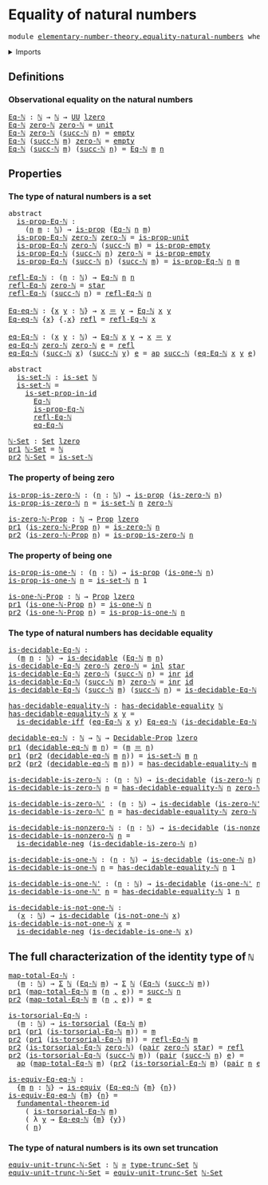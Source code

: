 # Equality of natural numbers

<pre class="Agda"><a id="40" class="Keyword">module</a> <a id="47" href="elementary-number-theory.equality-natural-numbers.html" class="Module">elementary-number-theory.equality-natural-numbers</a> <a id="97" class="Keyword">where</a>
</pre>
<details><summary>Imports</summary>

<pre class="Agda"><a id="153" class="Keyword">open</a> <a id="158" class="Keyword">import</a> <a id="165" href="elementary-number-theory.natural-numbers.html" class="Module">elementary-number-theory.natural-numbers</a>

<a id="207" class="Keyword">open</a> <a id="212" class="Keyword">import</a> <a id="219" href="foundation.action-on-identifications-functions.html" class="Module">foundation.action-on-identifications-functions</a>
<a id="266" class="Keyword">open</a> <a id="271" class="Keyword">import</a> <a id="278" href="foundation.coproduct-types.html" class="Module">foundation.coproduct-types</a>
<a id="305" class="Keyword">open</a> <a id="310" class="Keyword">import</a> <a id="317" href="foundation.decidable-equality.html" class="Module">foundation.decidable-equality</a>
<a id="347" class="Keyword">open</a> <a id="352" class="Keyword">import</a> <a id="359" href="foundation.decidable-types.html" class="Module">foundation.decidable-types</a>
<a id="386" class="Keyword">open</a> <a id="391" class="Keyword">import</a> <a id="398" href="foundation.dependent-pair-types.html" class="Module">foundation.dependent-pair-types</a>
<a id="430" class="Keyword">open</a> <a id="435" class="Keyword">import</a> <a id="442" href="foundation.empty-types.html" class="Module">foundation.empty-types</a>
<a id="465" class="Keyword">open</a> <a id="470" class="Keyword">import</a> <a id="477" href="foundation.equivalences.html" class="Module">foundation.equivalences</a>
<a id="501" class="Keyword">open</a> <a id="506" class="Keyword">import</a> <a id="513" href="foundation.function-types.html" class="Module">foundation.function-types</a>
<a id="539" class="Keyword">open</a> <a id="544" class="Keyword">import</a> <a id="551" href="foundation.fundamental-theorem-of-identity-types.html" class="Module">foundation.fundamental-theorem-of-identity-types</a>
<a id="600" class="Keyword">open</a> <a id="605" class="Keyword">import</a> <a id="612" href="foundation.identity-types.html" class="Module">foundation.identity-types</a>
<a id="638" class="Keyword">open</a> <a id="643" class="Keyword">import</a> <a id="650" href="foundation.propositions.html" class="Module">foundation.propositions</a>
<a id="674" class="Keyword">open</a> <a id="679" class="Keyword">import</a> <a id="686" href="foundation.set-truncations.html" class="Module">foundation.set-truncations</a>
<a id="713" class="Keyword">open</a> <a id="718" class="Keyword">import</a> <a id="725" href="foundation.sets.html" class="Module">foundation.sets</a>
<a id="741" class="Keyword">open</a> <a id="746" class="Keyword">import</a> <a id="753" href="foundation.unit-type.html" class="Module">foundation.unit-type</a>
<a id="774" class="Keyword">open</a> <a id="779" class="Keyword">import</a> <a id="786" href="foundation.universe-levels.html" class="Module">foundation.universe-levels</a>

<a id="814" class="Keyword">open</a> <a id="819" class="Keyword">import</a> <a id="826" href="foundation-core.decidable-propositions.html" class="Module">foundation-core.decidable-propositions</a>
<a id="865" class="Keyword">open</a> <a id="870" class="Keyword">import</a> <a id="877" href="foundation-core.torsorial-type-families.html" class="Module">foundation-core.torsorial-type-families</a>
</pre>
</details>

## Definitions

### Observational equality on the natural numbers

<pre class="Agda"><a id="Eq-ℕ"></a><a id="1009" href="elementary-number-theory.equality-natural-numbers.html#1009" class="Function">Eq-ℕ</a> <a id="1014" class="Symbol">:</a> <a id="1016" href="elementary-number-theory.natural-numbers.html#732" class="Datatype">ℕ</a> <a id="1018" class="Symbol">→</a> <a id="1020" href="elementary-number-theory.natural-numbers.html#732" class="Datatype">ℕ</a> <a id="1022" class="Symbol">→</a> <a id="1024" href="Agda.Primitive.html#388" class="Primitive">UU</a> <a id="1027" href="Agda.Primitive.html#915" class="Primitive">lzero</a>
<a id="1033" href="elementary-number-theory.equality-natural-numbers.html#1009" class="Function">Eq-ℕ</a> <a id="1038" href="elementary-number-theory.natural-numbers.html#753" class="InductiveConstructor">zero-ℕ</a> <a id="1045" href="elementary-number-theory.natural-numbers.html#753" class="InductiveConstructor">zero-ℕ</a> <a id="1052" class="Symbol">=</a> <a id="1054" href="foundation.unit-type.html#766" class="Record">unit</a>
<a id="1059" href="elementary-number-theory.equality-natural-numbers.html#1009" class="Function">Eq-ℕ</a> <a id="1064" href="elementary-number-theory.natural-numbers.html#753" class="InductiveConstructor">zero-ℕ</a> <a id="1071" class="Symbol">(</a><a id="1072" href="elementary-number-theory.natural-numbers.html#766" class="InductiveConstructor">succ-ℕ</a> <a id="1079" href="elementary-number-theory.equality-natural-numbers.html#1079" class="Bound">n</a><a id="1080" class="Symbol">)</a> <a id="1082" class="Symbol">=</a> <a id="1084" href="foundation-core.empty-types.html#801" class="Datatype">empty</a>
<a id="1090" href="elementary-number-theory.equality-natural-numbers.html#1009" class="Function">Eq-ℕ</a> <a id="1095" class="Symbol">(</a><a id="1096" href="elementary-number-theory.natural-numbers.html#766" class="InductiveConstructor">succ-ℕ</a> <a id="1103" href="elementary-number-theory.equality-natural-numbers.html#1103" class="Bound">m</a><a id="1104" class="Symbol">)</a> <a id="1106" href="elementary-number-theory.natural-numbers.html#753" class="InductiveConstructor">zero-ℕ</a> <a id="1113" class="Symbol">=</a> <a id="1115" href="foundation-core.empty-types.html#801" class="Datatype">empty</a>
<a id="1121" href="elementary-number-theory.equality-natural-numbers.html#1009" class="Function">Eq-ℕ</a> <a id="1126" class="Symbol">(</a><a id="1127" href="elementary-number-theory.natural-numbers.html#766" class="InductiveConstructor">succ-ℕ</a> <a id="1134" href="elementary-number-theory.equality-natural-numbers.html#1134" class="Bound">m</a><a id="1135" class="Symbol">)</a> <a id="1137" class="Symbol">(</a><a id="1138" href="elementary-number-theory.natural-numbers.html#766" class="InductiveConstructor">succ-ℕ</a> <a id="1145" href="elementary-number-theory.equality-natural-numbers.html#1145" class="Bound">n</a><a id="1146" class="Symbol">)</a> <a id="1148" class="Symbol">=</a> <a id="1150" href="elementary-number-theory.equality-natural-numbers.html#1009" class="Function">Eq-ℕ</a> <a id="1155" href="elementary-number-theory.equality-natural-numbers.html#1134" class="Bound">m</a> <a id="1157" href="elementary-number-theory.equality-natural-numbers.html#1145" class="Bound">n</a>
</pre>
## Properties

### The type of natural numbers is a set

<pre class="Agda"><a id="1229" class="Keyword">abstract</a>
  <a id="is-prop-Eq-ℕ"></a><a id="1240" href="elementary-number-theory.equality-natural-numbers.html#1240" class="Function">is-prop-Eq-ℕ</a> <a id="1253" class="Symbol">:</a>
    <a id="1259" class="Symbol">(</a><a id="1260" href="elementary-number-theory.equality-natural-numbers.html#1260" class="Bound">n</a> <a id="1262" href="elementary-number-theory.equality-natural-numbers.html#1262" class="Bound">m</a> <a id="1264" class="Symbol">:</a> <a id="1266" href="elementary-number-theory.natural-numbers.html#732" class="Datatype">ℕ</a><a id="1267" class="Symbol">)</a> <a id="1269" class="Symbol">→</a> <a id="1271" href="foundation-core.propositions.html#867" class="Function">is-prop</a> <a id="1279" class="Symbol">(</a><a id="1280" href="elementary-number-theory.equality-natural-numbers.html#1009" class="Function">Eq-ℕ</a> <a id="1285" href="elementary-number-theory.equality-natural-numbers.html#1260" class="Bound">n</a> <a id="1287" href="elementary-number-theory.equality-natural-numbers.html#1262" class="Bound">m</a><a id="1288" class="Symbol">)</a>
  <a id="1292" href="elementary-number-theory.equality-natural-numbers.html#1240" class="Function">is-prop-Eq-ℕ</a> <a id="1305" href="elementary-number-theory.natural-numbers.html#753" class="InductiveConstructor">zero-ℕ</a> <a id="1312" href="elementary-number-theory.natural-numbers.html#753" class="InductiveConstructor">zero-ℕ</a> <a id="1319" class="Symbol">=</a> <a id="1321" href="foundation.unit-type.html#2772" class="Function">is-prop-unit</a>
  <a id="1336" href="elementary-number-theory.equality-natural-numbers.html#1240" class="Function">is-prop-Eq-ℕ</a> <a id="1349" href="elementary-number-theory.natural-numbers.html#753" class="InductiveConstructor">zero-ℕ</a> <a id="1356" class="Symbol">(</a><a id="1357" href="elementary-number-theory.natural-numbers.html#766" class="InductiveConstructor">succ-ℕ</a> <a id="1364" href="elementary-number-theory.equality-natural-numbers.html#1364" class="Bound">m</a><a id="1365" class="Symbol">)</a> <a id="1367" class="Symbol">=</a> <a id="1369" href="foundation-core.empty-types.html#2121" class="Function">is-prop-empty</a>
  <a id="1385" href="elementary-number-theory.equality-natural-numbers.html#1240" class="Function">is-prop-Eq-ℕ</a> <a id="1398" class="Symbol">(</a><a id="1399" href="elementary-number-theory.natural-numbers.html#766" class="InductiveConstructor">succ-ℕ</a> <a id="1406" href="elementary-number-theory.equality-natural-numbers.html#1406" class="Bound">n</a><a id="1407" class="Symbol">)</a> <a id="1409" href="elementary-number-theory.natural-numbers.html#753" class="InductiveConstructor">zero-ℕ</a> <a id="1416" class="Symbol">=</a> <a id="1418" href="foundation-core.empty-types.html#2121" class="Function">is-prop-empty</a>
  <a id="1434" href="elementary-number-theory.equality-natural-numbers.html#1240" class="Function">is-prop-Eq-ℕ</a> <a id="1447" class="Symbol">(</a><a id="1448" href="elementary-number-theory.natural-numbers.html#766" class="InductiveConstructor">succ-ℕ</a> <a id="1455" href="elementary-number-theory.equality-natural-numbers.html#1455" class="Bound">n</a><a id="1456" class="Symbol">)</a> <a id="1458" class="Symbol">(</a><a id="1459" href="elementary-number-theory.natural-numbers.html#766" class="InductiveConstructor">succ-ℕ</a> <a id="1466" href="elementary-number-theory.equality-natural-numbers.html#1466" class="Bound">m</a><a id="1467" class="Symbol">)</a> <a id="1469" class="Symbol">=</a> <a id="1471" href="elementary-number-theory.equality-natural-numbers.html#1240" class="Function">is-prop-Eq-ℕ</a> <a id="1484" href="elementary-number-theory.equality-natural-numbers.html#1455" class="Bound">n</a> <a id="1486" href="elementary-number-theory.equality-natural-numbers.html#1466" class="Bound">m</a>

<a id="refl-Eq-ℕ"></a><a id="1489" href="elementary-number-theory.equality-natural-numbers.html#1489" class="Function">refl-Eq-ℕ</a> <a id="1499" class="Symbol">:</a> <a id="1501" class="Symbol">(</a><a id="1502" href="elementary-number-theory.equality-natural-numbers.html#1502" class="Bound">n</a> <a id="1504" class="Symbol">:</a> <a id="1506" href="elementary-number-theory.natural-numbers.html#732" class="Datatype">ℕ</a><a id="1507" class="Symbol">)</a> <a id="1509" class="Symbol">→</a> <a id="1511" href="elementary-number-theory.equality-natural-numbers.html#1009" class="Function">Eq-ℕ</a> <a id="1516" href="elementary-number-theory.equality-natural-numbers.html#1502" class="Bound">n</a> <a id="1518" href="elementary-number-theory.equality-natural-numbers.html#1502" class="Bound">n</a>
<a id="1520" href="elementary-number-theory.equality-natural-numbers.html#1489" class="Function">refl-Eq-ℕ</a> <a id="1530" href="elementary-number-theory.natural-numbers.html#753" class="InductiveConstructor">zero-ℕ</a> <a id="1537" class="Symbol">=</a> <a id="1539" href="foundation.unit-type.html#811" class="InductiveConstructor">star</a>
<a id="1544" href="elementary-number-theory.equality-natural-numbers.html#1489" class="Function">refl-Eq-ℕ</a> <a id="1554" class="Symbol">(</a><a id="1555" href="elementary-number-theory.natural-numbers.html#766" class="InductiveConstructor">succ-ℕ</a> <a id="1562" href="elementary-number-theory.equality-natural-numbers.html#1562" class="Bound">n</a><a id="1563" class="Symbol">)</a> <a id="1565" class="Symbol">=</a> <a id="1567" href="elementary-number-theory.equality-natural-numbers.html#1489" class="Function">refl-Eq-ℕ</a> <a id="1577" href="elementary-number-theory.equality-natural-numbers.html#1562" class="Bound">n</a>

<a id="Eq-eq-ℕ"></a><a id="1580" href="elementary-number-theory.equality-natural-numbers.html#1580" class="Function">Eq-eq-ℕ</a> <a id="1588" class="Symbol">:</a> <a id="1590" class="Symbol">{</a><a id="1591" href="elementary-number-theory.equality-natural-numbers.html#1591" class="Bound">x</a> <a id="1593" href="elementary-number-theory.equality-natural-numbers.html#1593" class="Bound">y</a> <a id="1595" class="Symbol">:</a> <a id="1597" href="elementary-number-theory.natural-numbers.html#732" class="Datatype">ℕ</a><a id="1598" class="Symbol">}</a> <a id="1600" class="Symbol">→</a> <a id="1602" href="elementary-number-theory.equality-natural-numbers.html#1591" class="Bound">x</a> <a id="1604" href="foundation-core.identity-types.html#1953" class="Function Operator">＝</a> <a id="1606" href="elementary-number-theory.equality-natural-numbers.html#1593" class="Bound">y</a> <a id="1608" class="Symbol">→</a> <a id="1610" href="elementary-number-theory.equality-natural-numbers.html#1009" class="Function">Eq-ℕ</a> <a id="1615" href="elementary-number-theory.equality-natural-numbers.html#1591" class="Bound">x</a> <a id="1617" href="elementary-number-theory.equality-natural-numbers.html#1593" class="Bound">y</a>
<a id="1619" href="elementary-number-theory.equality-natural-numbers.html#1580" class="Function">Eq-eq-ℕ</a> <a id="1627" class="Symbol">{</a><a id="1628" href="elementary-number-theory.equality-natural-numbers.html#1628" class="Bound">x</a><a id="1629" class="Symbol">}</a> <a id="1631" class="Symbol">{</a><a id="1632" class="DottedPattern Symbol">.</a><a id="1633" href="elementary-number-theory.equality-natural-numbers.html#1628" class="DottedPattern Bound">x</a><a id="1634" class="Symbol">}</a> <a id="1636" href="foundation-core.identity-types.html#1922" class="InductiveConstructor">refl</a> <a id="1641" class="Symbol">=</a> <a id="1643" href="elementary-number-theory.equality-natural-numbers.html#1489" class="Function">refl-Eq-ℕ</a> <a id="1653" href="elementary-number-theory.equality-natural-numbers.html#1628" class="Bound">x</a>

<a id="eq-Eq-ℕ"></a><a id="1656" href="elementary-number-theory.equality-natural-numbers.html#1656" class="Function">eq-Eq-ℕ</a> <a id="1664" class="Symbol">:</a> <a id="1666" class="Symbol">(</a><a id="1667" href="elementary-number-theory.equality-natural-numbers.html#1667" class="Bound">x</a> <a id="1669" href="elementary-number-theory.equality-natural-numbers.html#1669" class="Bound">y</a> <a id="1671" class="Symbol">:</a> <a id="1673" href="elementary-number-theory.natural-numbers.html#732" class="Datatype">ℕ</a><a id="1674" class="Symbol">)</a> <a id="1676" class="Symbol">→</a> <a id="1678" href="elementary-number-theory.equality-natural-numbers.html#1009" class="Function">Eq-ℕ</a> <a id="1683" href="elementary-number-theory.equality-natural-numbers.html#1667" class="Bound">x</a> <a id="1685" href="elementary-number-theory.equality-natural-numbers.html#1669" class="Bound">y</a> <a id="1687" class="Symbol">→</a> <a id="1689" href="elementary-number-theory.equality-natural-numbers.html#1667" class="Bound">x</a> <a id="1691" href="foundation-core.identity-types.html#1953" class="Function Operator">＝</a> <a id="1693" href="elementary-number-theory.equality-natural-numbers.html#1669" class="Bound">y</a>
<a id="1695" href="elementary-number-theory.equality-natural-numbers.html#1656" class="Function">eq-Eq-ℕ</a> <a id="1703" href="elementary-number-theory.natural-numbers.html#753" class="InductiveConstructor">zero-ℕ</a> <a id="1710" href="elementary-number-theory.natural-numbers.html#753" class="InductiveConstructor">zero-ℕ</a> <a id="1717" href="elementary-number-theory.equality-natural-numbers.html#1717" class="Bound">e</a> <a id="1719" class="Symbol">=</a> <a id="1721" href="foundation-core.identity-types.html#1922" class="InductiveConstructor">refl</a>
<a id="1726" href="elementary-number-theory.equality-natural-numbers.html#1656" class="Function">eq-Eq-ℕ</a> <a id="1734" class="Symbol">(</a><a id="1735" href="elementary-number-theory.natural-numbers.html#766" class="InductiveConstructor">succ-ℕ</a> <a id="1742" href="elementary-number-theory.equality-natural-numbers.html#1742" class="Bound">x</a><a id="1743" class="Symbol">)</a> <a id="1745" class="Symbol">(</a><a id="1746" href="elementary-number-theory.natural-numbers.html#766" class="InductiveConstructor">succ-ℕ</a> <a id="1753" href="elementary-number-theory.equality-natural-numbers.html#1753" class="Bound">y</a><a id="1754" class="Symbol">)</a> <a id="1756" href="elementary-number-theory.equality-natural-numbers.html#1756" class="Bound">e</a> <a id="1758" class="Symbol">=</a> <a id="1760" href="foundation.action-on-identifications-functions.html#730" class="Function">ap</a> <a id="1763" href="elementary-number-theory.natural-numbers.html#766" class="InductiveConstructor">succ-ℕ</a> <a id="1770" class="Symbol">(</a><a id="1771" href="elementary-number-theory.equality-natural-numbers.html#1656" class="Function">eq-Eq-ℕ</a> <a id="1779" href="elementary-number-theory.equality-natural-numbers.html#1742" class="Bound">x</a> <a id="1781" href="elementary-number-theory.equality-natural-numbers.html#1753" class="Bound">y</a> <a id="1783" href="elementary-number-theory.equality-natural-numbers.html#1756" class="Bound">e</a><a id="1784" class="Symbol">)</a>

<a id="1787" class="Keyword">abstract</a>
  <a id="is-set-ℕ"></a><a id="1798" href="elementary-number-theory.equality-natural-numbers.html#1798" class="Function">is-set-ℕ</a> <a id="1807" class="Symbol">:</a> <a id="1809" href="foundation-core.sets.html#614" class="Function">is-set</a> <a id="1816" href="elementary-number-theory.natural-numbers.html#732" class="Datatype">ℕ</a>
  <a id="1820" href="elementary-number-theory.equality-natural-numbers.html#1798" class="Function">is-set-ℕ</a> <a id="1829" class="Symbol">=</a>
    <a id="1835" href="foundation-core.sets.html#2483" class="Function">is-set-prop-in-id</a>
      <a id="1859" href="elementary-number-theory.equality-natural-numbers.html#1009" class="Function">Eq-ℕ</a>
      <a id="1870" href="elementary-number-theory.equality-natural-numbers.html#1240" class="Function">is-prop-Eq-ℕ</a>
      <a id="1889" href="elementary-number-theory.equality-natural-numbers.html#1489" class="Function">refl-Eq-ℕ</a>
      <a id="1905" href="elementary-number-theory.equality-natural-numbers.html#1656" class="Function">eq-Eq-ℕ</a>

<a id="ℕ-Set"></a><a id="1914" href="elementary-number-theory.equality-natural-numbers.html#1914" class="Function">ℕ-Set</a> <a id="1920" class="Symbol">:</a> <a id="1922" href="foundation-core.sets.html#689" class="Function">Set</a> <a id="1926" href="Agda.Primitive.html#915" class="Primitive">lzero</a>
<a id="1932" href="foundation.dependent-pair-types.html#603" class="Field">pr1</a> <a id="1936" href="elementary-number-theory.equality-natural-numbers.html#1914" class="Function">ℕ-Set</a> <a id="1942" class="Symbol">=</a> <a id="1944" href="elementary-number-theory.natural-numbers.html#732" class="Datatype">ℕ</a>
<a id="1946" href="foundation.dependent-pair-types.html#615" class="Field">pr2</a> <a id="1950" href="elementary-number-theory.equality-natural-numbers.html#1914" class="Function">ℕ-Set</a> <a id="1956" class="Symbol">=</a> <a id="1958" href="elementary-number-theory.equality-natural-numbers.html#1798" class="Function">is-set-ℕ</a>
</pre>
### The property of being zero

<pre class="Agda"><a id="is-prop-is-zero-ℕ"></a><a id="2012" href="elementary-number-theory.equality-natural-numbers.html#2012" class="Function">is-prop-is-zero-ℕ</a> <a id="2030" class="Symbol">:</a> <a id="2032" class="Symbol">(</a><a id="2033" href="elementary-number-theory.equality-natural-numbers.html#2033" class="Bound">n</a> <a id="2035" class="Symbol">:</a> <a id="2037" href="elementary-number-theory.natural-numbers.html#732" class="Datatype">ℕ</a><a id="2038" class="Symbol">)</a> <a id="2040" class="Symbol">→</a> <a id="2042" href="foundation-core.propositions.html#867" class="Function">is-prop</a> <a id="2050" class="Symbol">(</a><a id="2051" href="elementary-number-theory.natural-numbers.html#1030" class="Function">is-zero-ℕ</a> <a id="2061" href="elementary-number-theory.equality-natural-numbers.html#2033" class="Bound">n</a><a id="2062" class="Symbol">)</a>
<a id="2064" href="elementary-number-theory.equality-natural-numbers.html#2012" class="Function">is-prop-is-zero-ℕ</a> <a id="2082" href="elementary-number-theory.equality-natural-numbers.html#2082" class="Bound">n</a> <a id="2084" class="Symbol">=</a> <a id="2086" href="elementary-number-theory.equality-natural-numbers.html#1798" class="Function">is-set-ℕ</a> <a id="2095" href="elementary-number-theory.equality-natural-numbers.html#2082" class="Bound">n</a> <a id="2097" href="elementary-number-theory.natural-numbers.html#753" class="InductiveConstructor">zero-ℕ</a>

<a id="is-zero-ℕ-Prop"></a><a id="2105" href="elementary-number-theory.equality-natural-numbers.html#2105" class="Function">is-zero-ℕ-Prop</a> <a id="2120" class="Symbol">:</a> <a id="2122" href="elementary-number-theory.natural-numbers.html#732" class="Datatype">ℕ</a> <a id="2124" class="Symbol">→</a> <a id="2126" href="foundation-core.propositions.html#949" class="Function">Prop</a> <a id="2131" href="Agda.Primitive.html#915" class="Primitive">lzero</a>
<a id="2137" href="foundation.dependent-pair-types.html#603" class="Field">pr1</a> <a id="2141" class="Symbol">(</a><a id="2142" href="elementary-number-theory.equality-natural-numbers.html#2105" class="Function">is-zero-ℕ-Prop</a> <a id="2157" href="elementary-number-theory.equality-natural-numbers.html#2157" class="Bound">n</a><a id="2158" class="Symbol">)</a> <a id="2160" class="Symbol">=</a> <a id="2162" href="elementary-number-theory.natural-numbers.html#1030" class="Function">is-zero-ℕ</a> <a id="2172" href="elementary-number-theory.equality-natural-numbers.html#2157" class="Bound">n</a>
<a id="2174" href="foundation.dependent-pair-types.html#615" class="Field">pr2</a> <a id="2178" class="Symbol">(</a><a id="2179" href="elementary-number-theory.equality-natural-numbers.html#2105" class="Function">is-zero-ℕ-Prop</a> <a id="2194" href="elementary-number-theory.equality-natural-numbers.html#2194" class="Bound">n</a><a id="2195" class="Symbol">)</a> <a id="2197" class="Symbol">=</a> <a id="2199" href="elementary-number-theory.equality-natural-numbers.html#2012" class="Function">is-prop-is-zero-ℕ</a> <a id="2217" href="elementary-number-theory.equality-natural-numbers.html#2194" class="Bound">n</a>
</pre>
### The property of being one

<pre class="Agda"><a id="is-prop-is-one-ℕ"></a><a id="2263" href="elementary-number-theory.equality-natural-numbers.html#2263" class="Function">is-prop-is-one-ℕ</a> <a id="2280" class="Symbol">:</a> <a id="2282" class="Symbol">(</a><a id="2283" href="elementary-number-theory.equality-natural-numbers.html#2283" class="Bound">n</a> <a id="2285" class="Symbol">:</a> <a id="2287" href="elementary-number-theory.natural-numbers.html#732" class="Datatype">ℕ</a><a id="2288" class="Symbol">)</a> <a id="2290" class="Symbol">→</a> <a id="2292" href="foundation-core.propositions.html#867" class="Function">is-prop</a> <a id="2300" class="Symbol">(</a><a id="2301" href="elementary-number-theory.natural-numbers.html#1275" class="Function">is-one-ℕ</a> <a id="2310" href="elementary-number-theory.equality-natural-numbers.html#2283" class="Bound">n</a><a id="2311" class="Symbol">)</a>
<a id="2313" href="elementary-number-theory.equality-natural-numbers.html#2263" class="Function">is-prop-is-one-ℕ</a> <a id="2330" href="elementary-number-theory.equality-natural-numbers.html#2330" class="Bound">n</a> <a id="2332" class="Symbol">=</a> <a id="2334" href="elementary-number-theory.equality-natural-numbers.html#1798" class="Function">is-set-ℕ</a> <a id="2343" href="elementary-number-theory.equality-natural-numbers.html#2330" class="Bound">n</a> <a id="2345" class="Number">1</a>

<a id="is-one-ℕ-Prop"></a><a id="2348" href="elementary-number-theory.equality-natural-numbers.html#2348" class="Function">is-one-ℕ-Prop</a> <a id="2362" class="Symbol">:</a> <a id="2364" href="elementary-number-theory.natural-numbers.html#732" class="Datatype">ℕ</a> <a id="2366" class="Symbol">→</a> <a id="2368" href="foundation-core.propositions.html#949" class="Function">Prop</a> <a id="2373" href="Agda.Primitive.html#915" class="Primitive">lzero</a>
<a id="2379" href="foundation.dependent-pair-types.html#603" class="Field">pr1</a> <a id="2383" class="Symbol">(</a><a id="2384" href="elementary-number-theory.equality-natural-numbers.html#2348" class="Function">is-one-ℕ-Prop</a> <a id="2398" href="elementary-number-theory.equality-natural-numbers.html#2398" class="Bound">n</a><a id="2399" class="Symbol">)</a> <a id="2401" class="Symbol">=</a> <a id="2403" href="elementary-number-theory.natural-numbers.html#1275" class="Function">is-one-ℕ</a> <a id="2412" href="elementary-number-theory.equality-natural-numbers.html#2398" class="Bound">n</a>
<a id="2414" href="foundation.dependent-pair-types.html#615" class="Field">pr2</a> <a id="2418" class="Symbol">(</a><a id="2419" href="elementary-number-theory.equality-natural-numbers.html#2348" class="Function">is-one-ℕ-Prop</a> <a id="2433" href="elementary-number-theory.equality-natural-numbers.html#2433" class="Bound">n</a><a id="2434" class="Symbol">)</a> <a id="2436" class="Symbol">=</a> <a id="2438" href="elementary-number-theory.equality-natural-numbers.html#2263" class="Function">is-prop-is-one-ℕ</a> <a id="2455" href="elementary-number-theory.equality-natural-numbers.html#2433" class="Bound">n</a>
</pre>
### The type of natural numbers has decidable equality

<pre class="Agda"><a id="is-decidable-Eq-ℕ"></a><a id="2526" href="elementary-number-theory.equality-natural-numbers.html#2526" class="Function">is-decidable-Eq-ℕ</a> <a id="2544" class="Symbol">:</a>
  <a id="2548" class="Symbol">(</a><a id="2549" href="elementary-number-theory.equality-natural-numbers.html#2549" class="Bound">m</a> <a id="2551" href="elementary-number-theory.equality-natural-numbers.html#2551" class="Bound">n</a> <a id="2553" class="Symbol">:</a> <a id="2555" href="elementary-number-theory.natural-numbers.html#732" class="Datatype">ℕ</a><a id="2556" class="Symbol">)</a> <a id="2558" class="Symbol">→</a> <a id="2560" href="foundation.decidable-types.html#1423" class="Function">is-decidable</a> <a id="2573" class="Symbol">(</a><a id="2574" href="elementary-number-theory.equality-natural-numbers.html#1009" class="Function">Eq-ℕ</a> <a id="2579" href="elementary-number-theory.equality-natural-numbers.html#2549" class="Bound">m</a> <a id="2581" href="elementary-number-theory.equality-natural-numbers.html#2551" class="Bound">n</a><a id="2582" class="Symbol">)</a>
<a id="2584" href="elementary-number-theory.equality-natural-numbers.html#2526" class="Function">is-decidable-Eq-ℕ</a> <a id="2602" href="elementary-number-theory.natural-numbers.html#753" class="InductiveConstructor">zero-ℕ</a> <a id="2609" href="elementary-number-theory.natural-numbers.html#753" class="InductiveConstructor">zero-ℕ</a> <a id="2616" class="Symbol">=</a> <a id="2618" href="foundation-core.coproduct-types.html#417" class="InductiveConstructor">inl</a> <a id="2622" href="foundation.unit-type.html#811" class="InductiveConstructor">star</a>
<a id="2627" href="elementary-number-theory.equality-natural-numbers.html#2526" class="Function">is-decidable-Eq-ℕ</a> <a id="2645" href="elementary-number-theory.natural-numbers.html#753" class="InductiveConstructor">zero-ℕ</a> <a id="2652" class="Symbol">(</a><a id="2653" href="elementary-number-theory.natural-numbers.html#766" class="InductiveConstructor">succ-ℕ</a> <a id="2660" href="elementary-number-theory.equality-natural-numbers.html#2660" class="Bound">n</a><a id="2661" class="Symbol">)</a> <a id="2663" class="Symbol">=</a> <a id="2665" href="foundation-core.coproduct-types.html#435" class="InductiveConstructor">inr</a> <a id="2669" href="foundation-core.function-types.html#307" class="Function">id</a>
<a id="2672" href="elementary-number-theory.equality-natural-numbers.html#2526" class="Function">is-decidable-Eq-ℕ</a> <a id="2690" class="Symbol">(</a><a id="2691" href="elementary-number-theory.natural-numbers.html#766" class="InductiveConstructor">succ-ℕ</a> <a id="2698" href="elementary-number-theory.equality-natural-numbers.html#2698" class="Bound">m</a><a id="2699" class="Symbol">)</a> <a id="2701" href="elementary-number-theory.natural-numbers.html#753" class="InductiveConstructor">zero-ℕ</a> <a id="2708" class="Symbol">=</a> <a id="2710" href="foundation-core.coproduct-types.html#435" class="InductiveConstructor">inr</a> <a id="2714" href="foundation-core.function-types.html#307" class="Function">id</a>
<a id="2717" href="elementary-number-theory.equality-natural-numbers.html#2526" class="Function">is-decidable-Eq-ℕ</a> <a id="2735" class="Symbol">(</a><a id="2736" href="elementary-number-theory.natural-numbers.html#766" class="InductiveConstructor">succ-ℕ</a> <a id="2743" href="elementary-number-theory.equality-natural-numbers.html#2743" class="Bound">m</a><a id="2744" class="Symbol">)</a> <a id="2746" class="Symbol">(</a><a id="2747" href="elementary-number-theory.natural-numbers.html#766" class="InductiveConstructor">succ-ℕ</a> <a id="2754" href="elementary-number-theory.equality-natural-numbers.html#2754" class="Bound">n</a><a id="2755" class="Symbol">)</a> <a id="2757" class="Symbol">=</a> <a id="2759" href="elementary-number-theory.equality-natural-numbers.html#2526" class="Function">is-decidable-Eq-ℕ</a> <a id="2777" href="elementary-number-theory.equality-natural-numbers.html#2743" class="Bound">m</a> <a id="2779" href="elementary-number-theory.equality-natural-numbers.html#2754" class="Bound">n</a>

<a id="has-decidable-equality-ℕ"></a><a id="2782" href="elementary-number-theory.equality-natural-numbers.html#2782" class="Function">has-decidable-equality-ℕ</a> <a id="2807" class="Symbol">:</a> <a id="2809" href="foundation.decidable-equality.html#1212" class="Function">has-decidable-equality</a> <a id="2832" href="elementary-number-theory.natural-numbers.html#732" class="Datatype">ℕ</a>
<a id="2834" href="elementary-number-theory.equality-natural-numbers.html#2782" class="Function">has-decidable-equality-ℕ</a> <a id="2859" href="elementary-number-theory.equality-natural-numbers.html#2859" class="Bound">x</a> <a id="2861" href="elementary-number-theory.equality-natural-numbers.html#2861" class="Bound">y</a> <a id="2863" class="Symbol">=</a>
  <a id="2867" href="foundation.decidable-types.html#5022" class="Function">is-decidable-iff</a> <a id="2884" class="Symbol">(</a><a id="2885" href="elementary-number-theory.equality-natural-numbers.html#1656" class="Function">eq-Eq-ℕ</a> <a id="2893" href="elementary-number-theory.equality-natural-numbers.html#2859" class="Bound">x</a> <a id="2895" href="elementary-number-theory.equality-natural-numbers.html#2861" class="Bound">y</a><a id="2896" class="Symbol">)</a> <a id="2898" href="elementary-number-theory.equality-natural-numbers.html#1580" class="Function">Eq-eq-ℕ</a> <a id="2906" class="Symbol">(</a><a id="2907" href="elementary-number-theory.equality-natural-numbers.html#2526" class="Function">is-decidable-Eq-ℕ</a> <a id="2925" href="elementary-number-theory.equality-natural-numbers.html#2859" class="Bound">x</a> <a id="2927" href="elementary-number-theory.equality-natural-numbers.html#2861" class="Bound">y</a><a id="2928" class="Symbol">)</a>

<a id="decidable-eq-ℕ"></a><a id="2931" href="elementary-number-theory.equality-natural-numbers.html#2931" class="Function">decidable-eq-ℕ</a> <a id="2946" class="Symbol">:</a> <a id="2948" href="elementary-number-theory.natural-numbers.html#732" class="Datatype">ℕ</a> <a id="2950" class="Symbol">→</a> <a id="2952" href="elementary-number-theory.natural-numbers.html#732" class="Datatype">ℕ</a> <a id="2954" class="Symbol">→</a> <a id="2956" href="foundation-core.decidable-propositions.html#1883" class="Function">Decidable-Prop</a> <a id="2971" href="Agda.Primitive.html#915" class="Primitive">lzero</a>
<a id="2977" href="foundation.dependent-pair-types.html#603" class="Field">pr1</a> <a id="2981" class="Symbol">(</a><a id="2982" href="elementary-number-theory.equality-natural-numbers.html#2931" class="Function">decidable-eq-ℕ</a> <a id="2997" href="elementary-number-theory.equality-natural-numbers.html#2997" class="Bound">m</a> <a id="2999" href="elementary-number-theory.equality-natural-numbers.html#2999" class="Bound">n</a><a id="3000" class="Symbol">)</a> <a id="3002" class="Symbol">=</a> <a id="3004" class="Symbol">(</a><a id="3005" href="elementary-number-theory.equality-natural-numbers.html#2997" class="Bound">m</a> <a id="3007" href="foundation-core.identity-types.html#1953" class="Function Operator">＝</a> <a id="3009" href="elementary-number-theory.equality-natural-numbers.html#2999" class="Bound">n</a><a id="3010" class="Symbol">)</a>
<a id="3012" href="foundation.dependent-pair-types.html#603" class="Field">pr1</a> <a id="3016" class="Symbol">(</a><a id="3017" href="foundation.dependent-pair-types.html#615" class="Field">pr2</a> <a id="3021" class="Symbol">(</a><a id="3022" href="elementary-number-theory.equality-natural-numbers.html#2931" class="Function">decidable-eq-ℕ</a> <a id="3037" href="elementary-number-theory.equality-natural-numbers.html#3037" class="Bound">m</a> <a id="3039" href="elementary-number-theory.equality-natural-numbers.html#3039" class="Bound">n</a><a id="3040" class="Symbol">))</a> <a id="3043" class="Symbol">=</a> <a id="3045" href="elementary-number-theory.equality-natural-numbers.html#1798" class="Function">is-set-ℕ</a> <a id="3054" href="elementary-number-theory.equality-natural-numbers.html#3037" class="Bound">m</a> <a id="3056" href="elementary-number-theory.equality-natural-numbers.html#3039" class="Bound">n</a>
<a id="3058" href="foundation.dependent-pair-types.html#615" class="Field">pr2</a> <a id="3062" class="Symbol">(</a><a id="3063" href="foundation.dependent-pair-types.html#615" class="Field">pr2</a> <a id="3067" class="Symbol">(</a><a id="3068" href="elementary-number-theory.equality-natural-numbers.html#2931" class="Function">decidable-eq-ℕ</a> <a id="3083" href="elementary-number-theory.equality-natural-numbers.html#3083" class="Bound">m</a> <a id="3085" href="elementary-number-theory.equality-natural-numbers.html#3085" class="Bound">n</a><a id="3086" class="Symbol">))</a> <a id="3089" class="Symbol">=</a> <a id="3091" href="elementary-number-theory.equality-natural-numbers.html#2782" class="Function">has-decidable-equality-ℕ</a> <a id="3116" href="elementary-number-theory.equality-natural-numbers.html#3083" class="Bound">m</a> <a id="3118" href="elementary-number-theory.equality-natural-numbers.html#3085" class="Bound">n</a>

<a id="is-decidable-is-zero-ℕ"></a><a id="3121" href="elementary-number-theory.equality-natural-numbers.html#3121" class="Function">is-decidable-is-zero-ℕ</a> <a id="3144" class="Symbol">:</a> <a id="3146" class="Symbol">(</a><a id="3147" href="elementary-number-theory.equality-natural-numbers.html#3147" class="Bound">n</a> <a id="3149" class="Symbol">:</a> <a id="3151" href="elementary-number-theory.natural-numbers.html#732" class="Datatype">ℕ</a><a id="3152" class="Symbol">)</a> <a id="3154" class="Symbol">→</a> <a id="3156" href="foundation.decidable-types.html#1423" class="Function">is-decidable</a> <a id="3169" class="Symbol">(</a><a id="3170" href="elementary-number-theory.natural-numbers.html#1030" class="Function">is-zero-ℕ</a> <a id="3180" href="elementary-number-theory.equality-natural-numbers.html#3147" class="Bound">n</a><a id="3181" class="Symbol">)</a>
<a id="3183" href="elementary-number-theory.equality-natural-numbers.html#3121" class="Function">is-decidable-is-zero-ℕ</a> <a id="3206" href="elementary-number-theory.equality-natural-numbers.html#3206" class="Bound">n</a> <a id="3208" class="Symbol">=</a> <a id="3210" href="elementary-number-theory.equality-natural-numbers.html#2782" class="Function">has-decidable-equality-ℕ</a> <a id="3235" href="elementary-number-theory.equality-natural-numbers.html#3206" class="Bound">n</a> <a id="3237" href="elementary-number-theory.natural-numbers.html#753" class="InductiveConstructor">zero-ℕ</a>

<a id="is-decidable-is-zero-ℕ&#39;"></a><a id="3245" href="elementary-number-theory.equality-natural-numbers.html#3245" class="Function">is-decidable-is-zero-ℕ&#39;</a> <a id="3269" class="Symbol">:</a> <a id="3271" class="Symbol">(</a><a id="3272" href="elementary-number-theory.equality-natural-numbers.html#3272" class="Bound">n</a> <a id="3274" class="Symbol">:</a> <a id="3276" href="elementary-number-theory.natural-numbers.html#732" class="Datatype">ℕ</a><a id="3277" class="Symbol">)</a> <a id="3279" class="Symbol">→</a> <a id="3281" href="foundation.decidable-types.html#1423" class="Function">is-decidable</a> <a id="3294" class="Symbol">(</a><a id="3295" href="elementary-number-theory.natural-numbers.html#1083" class="Function">is-zero-ℕ&#39;</a> <a id="3306" href="elementary-number-theory.equality-natural-numbers.html#3272" class="Bound">n</a><a id="3307" class="Symbol">)</a>
<a id="3309" href="elementary-number-theory.equality-natural-numbers.html#3245" class="Function">is-decidable-is-zero-ℕ&#39;</a> <a id="3333" href="elementary-number-theory.equality-natural-numbers.html#3333" class="Bound">n</a> <a id="3335" class="Symbol">=</a> <a id="3337" href="elementary-number-theory.equality-natural-numbers.html#2782" class="Function">has-decidable-equality-ℕ</a> <a id="3362" href="elementary-number-theory.natural-numbers.html#753" class="InductiveConstructor">zero-ℕ</a> <a id="3369" href="elementary-number-theory.equality-natural-numbers.html#3333" class="Bound">n</a>

<a id="is-decidable-is-nonzero-ℕ"></a><a id="3372" href="elementary-number-theory.equality-natural-numbers.html#3372" class="Function">is-decidable-is-nonzero-ℕ</a> <a id="3398" class="Symbol">:</a> <a id="3400" class="Symbol">(</a><a id="3401" href="elementary-number-theory.equality-natural-numbers.html#3401" class="Bound">n</a> <a id="3403" class="Symbol">:</a> <a id="3405" href="elementary-number-theory.natural-numbers.html#732" class="Datatype">ℕ</a><a id="3406" class="Symbol">)</a> <a id="3408" class="Symbol">→</a> <a id="3410" href="foundation.decidable-types.html#1423" class="Function">is-decidable</a> <a id="3423" class="Symbol">(</a><a id="3424" href="elementary-number-theory.natural-numbers.html#1213" class="Function">is-nonzero-ℕ</a> <a id="3437" href="elementary-number-theory.equality-natural-numbers.html#3401" class="Bound">n</a><a id="3438" class="Symbol">)</a>
<a id="3440" href="elementary-number-theory.equality-natural-numbers.html#3372" class="Function">is-decidable-is-nonzero-ℕ</a> <a id="3466" href="elementary-number-theory.equality-natural-numbers.html#3466" class="Bound">n</a> <a id="3468" class="Symbol">=</a>
  <a id="3472" href="foundation.decidable-types.html#4712" class="Function">is-decidable-neg</a> <a id="3489" class="Symbol">(</a><a id="3490" href="elementary-number-theory.equality-natural-numbers.html#3121" class="Function">is-decidable-is-zero-ℕ</a> <a id="3513" href="elementary-number-theory.equality-natural-numbers.html#3466" class="Bound">n</a><a id="3514" class="Symbol">)</a>

<a id="is-decidable-is-one-ℕ"></a><a id="3517" href="elementary-number-theory.equality-natural-numbers.html#3517" class="Function">is-decidable-is-one-ℕ</a> <a id="3539" class="Symbol">:</a> <a id="3541" class="Symbol">(</a><a id="3542" href="elementary-number-theory.equality-natural-numbers.html#3542" class="Bound">n</a> <a id="3544" class="Symbol">:</a> <a id="3546" href="elementary-number-theory.natural-numbers.html#732" class="Datatype">ℕ</a><a id="3547" class="Symbol">)</a> <a id="3549" class="Symbol">→</a> <a id="3551" href="foundation.decidable-types.html#1423" class="Function">is-decidable</a> <a id="3564" class="Symbol">(</a><a id="3565" href="elementary-number-theory.natural-numbers.html#1275" class="Function">is-one-ℕ</a> <a id="3574" href="elementary-number-theory.equality-natural-numbers.html#3542" class="Bound">n</a><a id="3575" class="Symbol">)</a>
<a id="3577" href="elementary-number-theory.equality-natural-numbers.html#3517" class="Function">is-decidable-is-one-ℕ</a> <a id="3599" href="elementary-number-theory.equality-natural-numbers.html#3599" class="Bound">n</a> <a id="3601" class="Symbol">=</a> <a id="3603" href="elementary-number-theory.equality-natural-numbers.html#2782" class="Function">has-decidable-equality-ℕ</a> <a id="3628" href="elementary-number-theory.equality-natural-numbers.html#3599" class="Bound">n</a> <a id="3630" class="Number">1</a>

<a id="is-decidable-is-one-ℕ&#39;"></a><a id="3633" href="elementary-number-theory.equality-natural-numbers.html#3633" class="Function">is-decidable-is-one-ℕ&#39;</a> <a id="3656" class="Symbol">:</a> <a id="3658" class="Symbol">(</a><a id="3659" href="elementary-number-theory.equality-natural-numbers.html#3659" class="Bound">n</a> <a id="3661" class="Symbol">:</a> <a id="3663" href="elementary-number-theory.natural-numbers.html#732" class="Datatype">ℕ</a><a id="3664" class="Symbol">)</a> <a id="3666" class="Symbol">→</a> <a id="3668" href="foundation.decidable-types.html#1423" class="Function">is-decidable</a> <a id="3681" class="Symbol">(</a><a id="3682" href="elementary-number-theory.natural-numbers.html#1321" class="Function">is-one-ℕ&#39;</a> <a id="3692" href="elementary-number-theory.equality-natural-numbers.html#3659" class="Bound">n</a><a id="3693" class="Symbol">)</a>
<a id="3695" href="elementary-number-theory.equality-natural-numbers.html#3633" class="Function">is-decidable-is-one-ℕ&#39;</a> <a id="3718" href="elementary-number-theory.equality-natural-numbers.html#3718" class="Bound">n</a> <a id="3720" class="Symbol">=</a> <a id="3722" href="elementary-number-theory.equality-natural-numbers.html#2782" class="Function">has-decidable-equality-ℕ</a> <a id="3747" class="Number">1</a> <a id="3749" href="elementary-number-theory.equality-natural-numbers.html#3718" class="Bound">n</a>

<a id="is-decidable-is-not-one-ℕ"></a><a id="3752" href="elementary-number-theory.equality-natural-numbers.html#3752" class="Function">is-decidable-is-not-one-ℕ</a> <a id="3778" class="Symbol">:</a>
  <a id="3782" class="Symbol">(</a><a id="3783" href="elementary-number-theory.equality-natural-numbers.html#3783" class="Bound">x</a> <a id="3785" class="Symbol">:</a> <a id="3787" href="elementary-number-theory.natural-numbers.html#732" class="Datatype">ℕ</a><a id="3788" class="Symbol">)</a> <a id="3790" class="Symbol">→</a> <a id="3792" href="foundation.decidable-types.html#1423" class="Function">is-decidable</a> <a id="3805" class="Symbol">(</a><a id="3806" href="elementary-number-theory.natural-numbers.html#1369" class="Function">is-not-one-ℕ</a> <a id="3819" href="elementary-number-theory.equality-natural-numbers.html#3783" class="Bound">x</a><a id="3820" class="Symbol">)</a>
<a id="3822" href="elementary-number-theory.equality-natural-numbers.html#3752" class="Function">is-decidable-is-not-one-ℕ</a> <a id="3848" href="elementary-number-theory.equality-natural-numbers.html#3848" class="Bound">x</a> <a id="3850" class="Symbol">=</a>
  <a id="3854" href="foundation.decidable-types.html#4712" class="Function">is-decidable-neg</a> <a id="3871" class="Symbol">(</a><a id="3872" href="elementary-number-theory.equality-natural-numbers.html#3517" class="Function">is-decidable-is-one-ℕ</a> <a id="3894" href="elementary-number-theory.equality-natural-numbers.html#3848" class="Bound">x</a><a id="3895" class="Symbol">)</a>
</pre>
## The full characterization of the identity type of `ℕ`

<pre class="Agda"><a id="map-total-Eq-ℕ"></a><a id="3968" href="elementary-number-theory.equality-natural-numbers.html#3968" class="Function">map-total-Eq-ℕ</a> <a id="3983" class="Symbol">:</a>
  <a id="3987" class="Symbol">(</a><a id="3988" href="elementary-number-theory.equality-natural-numbers.html#3988" class="Bound">m</a> <a id="3990" class="Symbol">:</a> <a id="3992" href="elementary-number-theory.natural-numbers.html#732" class="Datatype">ℕ</a><a id="3993" class="Symbol">)</a> <a id="3995" class="Symbol">→</a> <a id="3997" href="foundation.dependent-pair-types.html#505" class="Record">Σ</a> <a id="3999" href="elementary-number-theory.natural-numbers.html#732" class="Datatype">ℕ</a> <a id="4001" class="Symbol">(</a><a id="4002" href="elementary-number-theory.equality-natural-numbers.html#1009" class="Function">Eq-ℕ</a> <a id="4007" href="elementary-number-theory.equality-natural-numbers.html#3988" class="Bound">m</a><a id="4008" class="Symbol">)</a> <a id="4010" class="Symbol">→</a> <a id="4012" href="foundation.dependent-pair-types.html#505" class="Record">Σ</a> <a id="4014" href="elementary-number-theory.natural-numbers.html#732" class="Datatype">ℕ</a> <a id="4016" class="Symbol">(</a><a id="4017" href="elementary-number-theory.equality-natural-numbers.html#1009" class="Function">Eq-ℕ</a> <a id="4022" class="Symbol">(</a><a id="4023" href="elementary-number-theory.natural-numbers.html#766" class="InductiveConstructor">succ-ℕ</a> <a id="4030" href="elementary-number-theory.equality-natural-numbers.html#3988" class="Bound">m</a><a id="4031" class="Symbol">))</a>
<a id="4034" href="foundation.dependent-pair-types.html#603" class="Field">pr1</a> <a id="4038" class="Symbol">(</a><a id="4039" href="elementary-number-theory.equality-natural-numbers.html#3968" class="Function">map-total-Eq-ℕ</a> <a id="4054" href="elementary-number-theory.equality-natural-numbers.html#4054" class="Bound">m</a> <a id="4056" class="Symbol">(</a><a id="4057" href="elementary-number-theory.equality-natural-numbers.html#4057" class="Bound">n</a> <a id="4059" href="foundation.dependent-pair-types.html#689" class="InductiveConstructor Operator">,</a> <a id="4061" href="elementary-number-theory.equality-natural-numbers.html#4061" class="Bound">e</a><a id="4062" class="Symbol">))</a> <a id="4065" class="Symbol">=</a> <a id="4067" href="elementary-number-theory.natural-numbers.html#766" class="InductiveConstructor">succ-ℕ</a> <a id="4074" href="elementary-number-theory.equality-natural-numbers.html#4057" class="Bound">n</a>
<a id="4076" href="foundation.dependent-pair-types.html#615" class="Field">pr2</a> <a id="4080" class="Symbol">(</a><a id="4081" href="elementary-number-theory.equality-natural-numbers.html#3968" class="Function">map-total-Eq-ℕ</a> <a id="4096" href="elementary-number-theory.equality-natural-numbers.html#4096" class="Bound">m</a> <a id="4098" class="Symbol">(</a><a id="4099" href="elementary-number-theory.equality-natural-numbers.html#4099" class="Bound">n</a> <a id="4101" href="foundation.dependent-pair-types.html#689" class="InductiveConstructor Operator">,</a> <a id="4103" href="elementary-number-theory.equality-natural-numbers.html#4103" class="Bound">e</a><a id="4104" class="Symbol">))</a> <a id="4107" class="Symbol">=</a> <a id="4109" href="elementary-number-theory.equality-natural-numbers.html#4103" class="Bound">e</a>

<a id="is-torsorial-Eq-ℕ"></a><a id="4112" href="elementary-number-theory.equality-natural-numbers.html#4112" class="Function">is-torsorial-Eq-ℕ</a> <a id="4130" class="Symbol">:</a>
  <a id="4134" class="Symbol">(</a><a id="4135" href="elementary-number-theory.equality-natural-numbers.html#4135" class="Bound">m</a> <a id="4137" class="Symbol">:</a> <a id="4139" href="elementary-number-theory.natural-numbers.html#732" class="Datatype">ℕ</a><a id="4140" class="Symbol">)</a> <a id="4142" class="Symbol">→</a> <a id="4144" href="foundation-core.torsorial-type-families.html#1012" class="Function">is-torsorial</a> <a id="4157" class="Symbol">(</a><a id="4158" href="elementary-number-theory.equality-natural-numbers.html#1009" class="Function">Eq-ℕ</a> <a id="4163" href="elementary-number-theory.equality-natural-numbers.html#4135" class="Bound">m</a><a id="4164" class="Symbol">)</a>
<a id="4166" href="foundation.dependent-pair-types.html#603" class="Field">pr1</a> <a id="4170" class="Symbol">(</a><a id="4171" href="foundation.dependent-pair-types.html#603" class="Field">pr1</a> <a id="4175" class="Symbol">(</a><a id="4176" href="elementary-number-theory.equality-natural-numbers.html#4112" class="Function">is-torsorial-Eq-ℕ</a> <a id="4194" href="elementary-number-theory.equality-natural-numbers.html#4194" class="Bound">m</a><a id="4195" class="Symbol">))</a> <a id="4198" class="Symbol">=</a> <a id="4200" href="elementary-number-theory.equality-natural-numbers.html#4194" class="Bound">m</a>
<a id="4202" href="foundation.dependent-pair-types.html#615" class="Field">pr2</a> <a id="4206" class="Symbol">(</a><a id="4207" href="foundation.dependent-pair-types.html#603" class="Field">pr1</a> <a id="4211" class="Symbol">(</a><a id="4212" href="elementary-number-theory.equality-natural-numbers.html#4112" class="Function">is-torsorial-Eq-ℕ</a> <a id="4230" href="elementary-number-theory.equality-natural-numbers.html#4230" class="Bound">m</a><a id="4231" class="Symbol">))</a> <a id="4234" class="Symbol">=</a> <a id="4236" href="elementary-number-theory.equality-natural-numbers.html#1489" class="Function">refl-Eq-ℕ</a> <a id="4246" href="elementary-number-theory.equality-natural-numbers.html#4230" class="Bound">m</a>
<a id="4248" href="foundation.dependent-pair-types.html#615" class="Field">pr2</a> <a id="4252" class="Symbol">(</a><a id="4253" href="elementary-number-theory.equality-natural-numbers.html#4112" class="Function">is-torsorial-Eq-ℕ</a> <a id="4271" href="elementary-number-theory.natural-numbers.html#753" class="InductiveConstructor">zero-ℕ</a><a id="4277" class="Symbol">)</a> <a id="4279" class="Symbol">(</a><a id="4280" href="foundation.dependent-pair-types.html#586" class="InductiveConstructor">pair</a> <a id="4285" href="elementary-number-theory.natural-numbers.html#753" class="InductiveConstructor">zero-ℕ</a> <a id="4292" href="foundation.unit-type.html#811" class="InductiveConstructor">star</a><a id="4296" class="Symbol">)</a> <a id="4298" class="Symbol">=</a> <a id="4300" href="foundation-core.identity-types.html#1922" class="InductiveConstructor">refl</a>
<a id="4305" href="foundation.dependent-pair-types.html#615" class="Field">pr2</a> <a id="4309" class="Symbol">(</a><a id="4310" href="elementary-number-theory.equality-natural-numbers.html#4112" class="Function">is-torsorial-Eq-ℕ</a> <a id="4328" class="Symbol">(</a><a id="4329" href="elementary-number-theory.natural-numbers.html#766" class="InductiveConstructor">succ-ℕ</a> <a id="4336" href="elementary-number-theory.equality-natural-numbers.html#4336" class="Bound">m</a><a id="4337" class="Symbol">))</a> <a id="4340" class="Symbol">(</a><a id="4341" href="foundation.dependent-pair-types.html#586" class="InductiveConstructor">pair</a> <a id="4346" class="Symbol">(</a><a id="4347" href="elementary-number-theory.natural-numbers.html#766" class="InductiveConstructor">succ-ℕ</a> <a id="4354" href="elementary-number-theory.equality-natural-numbers.html#4354" class="Bound">n</a><a id="4355" class="Symbol">)</a> <a id="4357" href="elementary-number-theory.equality-natural-numbers.html#4357" class="Bound">e</a><a id="4358" class="Symbol">)</a> <a id="4360" class="Symbol">=</a>
  <a id="4364" href="foundation.action-on-identifications-functions.html#730" class="Function">ap</a> <a id="4367" class="Symbol">(</a><a id="4368" href="elementary-number-theory.equality-natural-numbers.html#3968" class="Function">map-total-Eq-ℕ</a> <a id="4383" href="elementary-number-theory.equality-natural-numbers.html#4336" class="Bound">m</a><a id="4384" class="Symbol">)</a> <a id="4386" class="Symbol">(</a><a id="4387" href="foundation.dependent-pair-types.html#615" class="Field">pr2</a> <a id="4391" class="Symbol">(</a><a id="4392" href="elementary-number-theory.equality-natural-numbers.html#4112" class="Function">is-torsorial-Eq-ℕ</a> <a id="4410" href="elementary-number-theory.equality-natural-numbers.html#4336" class="Bound">m</a><a id="4411" class="Symbol">)</a> <a id="4413" class="Symbol">(</a><a id="4414" href="foundation.dependent-pair-types.html#586" class="InductiveConstructor">pair</a> <a id="4419" href="elementary-number-theory.equality-natural-numbers.html#4354" class="Bound">n</a> <a id="4421" href="elementary-number-theory.equality-natural-numbers.html#4357" class="Bound">e</a><a id="4422" class="Symbol">))</a>

<a id="is-equiv-Eq-eq-ℕ"></a><a id="4426" href="elementary-number-theory.equality-natural-numbers.html#4426" class="Function">is-equiv-Eq-eq-ℕ</a> <a id="4443" class="Symbol">:</a>
  <a id="4447" class="Symbol">{</a><a id="4448" href="elementary-number-theory.equality-natural-numbers.html#4448" class="Bound">m</a> <a id="4450" href="elementary-number-theory.equality-natural-numbers.html#4450" class="Bound">n</a> <a id="4452" class="Symbol">:</a> <a id="4454" href="elementary-number-theory.natural-numbers.html#732" class="Datatype">ℕ</a><a id="4455" class="Symbol">}</a> <a id="4457" class="Symbol">→</a> <a id="4459" href="foundation-core.equivalences.html#1647" class="Function">is-equiv</a> <a id="4468" class="Symbol">(</a><a id="4469" href="elementary-number-theory.equality-natural-numbers.html#1580" class="Function">Eq-eq-ℕ</a> <a id="4477" class="Symbol">{</a><a id="4478" href="elementary-number-theory.equality-natural-numbers.html#4448" class="Bound">m</a><a id="4479" class="Symbol">}</a> <a id="4481" class="Symbol">{</a><a id="4482" href="elementary-number-theory.equality-natural-numbers.html#4450" class="Bound">n</a><a id="4483" class="Symbol">})</a>
<a id="4486" href="elementary-number-theory.equality-natural-numbers.html#4426" class="Function">is-equiv-Eq-eq-ℕ</a> <a id="4503" class="Symbol">{</a><a id="4504" href="elementary-number-theory.equality-natural-numbers.html#4504" class="Bound">m</a><a id="4505" class="Symbol">}</a> <a id="4507" class="Symbol">{</a><a id="4508" href="elementary-number-theory.equality-natural-numbers.html#4508" class="Bound">n</a><a id="4509" class="Symbol">}</a> <a id="4511" class="Symbol">=</a>
  <a id="4515" href="foundation.fundamental-theorem-of-identity-types.html#1950" class="Function">fundamental-theorem-id</a>
    <a id="4542" class="Symbol">(</a> <a id="4544" href="elementary-number-theory.equality-natural-numbers.html#4112" class="Function">is-torsorial-Eq-ℕ</a> <a id="4562" href="elementary-number-theory.equality-natural-numbers.html#4504" class="Bound">m</a><a id="4563" class="Symbol">)</a>
    <a id="4569" class="Symbol">(</a> <a id="4571" class="Symbol">λ</a> <a id="4573" href="elementary-number-theory.equality-natural-numbers.html#4573" class="Bound">y</a> <a id="4575" class="Symbol">→</a> <a id="4577" href="elementary-number-theory.equality-natural-numbers.html#1580" class="Function">Eq-eq-ℕ</a> <a id="4585" class="Symbol">{</a><a id="4586" href="elementary-number-theory.equality-natural-numbers.html#4504" class="Bound">m</a><a id="4587" class="Symbol">}</a> <a id="4589" class="Symbol">{</a><a id="4590" href="elementary-number-theory.equality-natural-numbers.html#4573" class="Bound">y</a><a id="4591" class="Symbol">})</a>
    <a id="4598" class="Symbol">(</a> <a id="4600" href="elementary-number-theory.equality-natural-numbers.html#4508" class="Bound">n</a><a id="4601" class="Symbol">)</a>
</pre>
### The type of natural numbers is its own set truncation

<pre class="Agda"><a id="equiv-unit-trunc-ℕ-Set"></a><a id="4675" href="elementary-number-theory.equality-natural-numbers.html#4675" class="Function">equiv-unit-trunc-ℕ-Set</a> <a id="4698" class="Symbol">:</a> <a id="4700" href="elementary-number-theory.natural-numbers.html#732" class="Datatype">ℕ</a> <a id="4702" href="foundation-core.equivalences.html#2669" class="Function Operator">≃</a> <a id="4704" href="foundation.set-truncations.html#1936" class="Function">type-trunc-Set</a> <a id="4719" href="elementary-number-theory.natural-numbers.html#732" class="Datatype">ℕ</a>
<a id="4721" href="elementary-number-theory.equality-natural-numbers.html#4675" class="Function">equiv-unit-trunc-ℕ-Set</a> <a id="4744" class="Symbol">=</a> <a id="4746" href="foundation.set-truncations.html#10277" class="Function">equiv-unit-trunc-Set</a> <a id="4767" href="elementary-number-theory.equality-natural-numbers.html#1914" class="Function">ℕ-Set</a>
</pre>